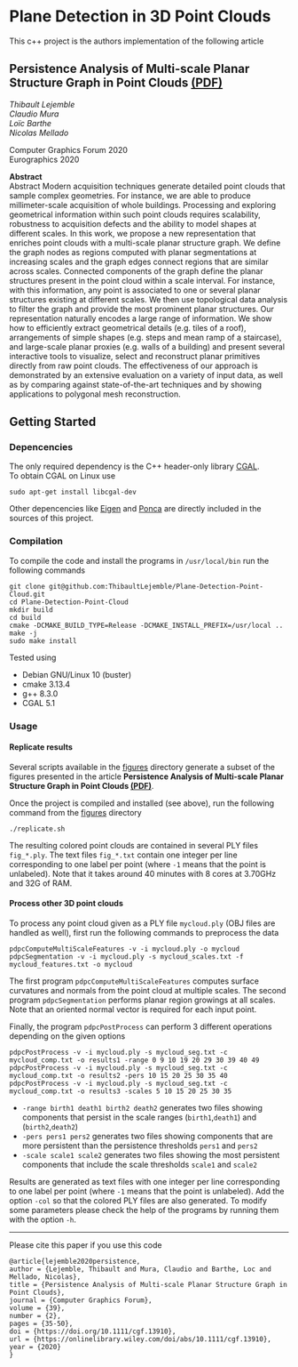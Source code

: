 # Plane Detection in 3D Point Clouds

This c++ project is the authors implementation of the following article   

## Persistence Analysis of Multi-scale Planar Structure Graph in Point Clouds [(PDF)](https://hal.archives-ouvertes.fr/hal-02490721/document)  

*Thibault Lejemble*  
*Claudio Mura*  
*Loïc Barthe*  
*Nicolas Mellado*  

Computer Graphics Forum 2020  
Eurographics 2020  

**Abstract**  
Abstract Modern acquisition techniques generate detailed point clouds that sample complex geometries. For instance, we are able to produce millimeter-scale acquisition of whole buildings. Processing and exploring geometrical information within such point clouds requires scalability, robustness to acquisition defects and the ability to model shapes at different scales. In this work, we propose a new representation that enriches point clouds with a multi-scale planar structure graph. We define the graph nodes as regions computed with planar segmentations at increasing scales and the graph edges connect regions that are similar across scales. Connected components of the graph define the planar structures present in the point cloud within a scale interval. For instance, with this information, any point is associated to one or several planar structures existing at different scales. We then use topological data analysis to filter the graph and provide the most prominent planar structures. Our representation naturally encodes a large range of information. We show how to efficiently extract geometrical details (e.g. tiles of a roof), arrangements of simple shapes (e.g. steps and mean ramp of a staircase), and large-scale planar proxies (e.g. walls of a building) and present several interactive tools to visualize, select and reconstruct planar primitives directly from raw point clouds. The effectiveness of our approach is demonstrated by an extensive evaluation on a variety of input data, as well as by comparing against state-of-the-art techniques and by showing applications to polygonal mesh reconstruction.

## Getting Started

### Depencencies

The only required dependency is the C++ header-only library [CGAL](https://github.com/CGAL/cgal).  
To obtain CGAL on Linux use
```
sudo apt-get install libcgal-dev
```   
Other depencencies like [Eigen](https://gitlab.com/libeigen/eigen) and [Ponca](https://github.com/poncateam/ponca) are directly included in the sources of this project. 

### Compilation

To compile the code and install the programs in `/usr/local/bin` run the following commands  
```
git clone git@github.com:ThibaultLejemble/Plane-Detection-Point-Cloud.git
cd Plane-Detection-Point-Cloud
mkdir build
cd build
cmake -DCMAKE_BUILD_TYPE=Release -DCMAKE_INSTALL_PREFIX=/usr/local ..
make -j 
sudo make install
```

Tested using
- Debian GNU/Linux 10 (buster)
- cmake 3.13.4
- g++ 8.3.0
- CGAL 5.1

### Usage

#### Replicate results 

Several scripts available in the [figures](https://github.com/ThibaultLejemble/Plane-Detection-Point-Cloud/tree/main/figures) directory generate a subset of the figures presented in the article **Persistence Analysis of Multi-scale Planar Structure Graph in Point Clouds [(PDF)](https://hal.archives-ouvertes.fr/hal-02490721/document)**.

Once the project is compiled and installed (see above), run the following command from the [figures](https://github.com/ThibaultLejemble/Plane-Detection-Point-Cloud/tree/main/figures) directory
```
./replicate.sh
```
The resulting colored point clouds are contained in several PLY files `fig_*.ply`.
The text files `fig_*.txt` contain one integer per line corresponding to one label per point (where `-1` means that the point is unlabeled).
Note that it takes around 40 minutes with 8 cores at 3.70GHz and 32G of RAM. 

#### Process other 3D point clouds

To process any point cloud given as a PLY file `mycloud.ply` (OBJ files are handled as well), first run the following commands to preprocess the data
```
pdpcComputeMultiScaleFeatures -v -i mycloud.ply -o mycloud
pdpcSegmentation -v -i mycloud.ply -s mycloud_scales.txt -f mycloud_features.txt -o mycloud
``` 
The first program `pdpcComputeMultiScaleFeatures` computes surface curvatures and normals from the point cloud at multiple scales.
The second program `pdpcSegmentation` performs planar region growings at all scales. 
Note that an oriented normal vector is required for each input point. 

Finally, the program `pdpcPostProcess` can perform 3 different operations depending on the given options
```
pdpcPostProcess -v -i mycloud.ply -s mycloud_seg.txt -c mycloud_comp.txt -o results1 -range 0 9 10 19 20 29 30 39 40 49 
pdpcPostProcess -v -i mycloud.ply -s mycloud_seg.txt -c mycloud_comp.txt -o results2 -pers 10 15 20 25 30 35 40
pdpcPostProcess -v -i mycloud.ply -s mycloud_seg.txt -c mycloud_comp.txt -o results3 -scales 5 10 15 20 25 30 35
```
- `-range birth1 death1 birth2 death2` generates two files showing components that persist in the scale ranges (`birth1`,`death1`) and (`birth2`,`death2`)
- `-pers pers1 pers2` generates two files showing components that are more persistent than the persistence thresholds `pers1` and `pers2`
- `-scale scale1 scale2` generates two files showing the most persistent components that include the scale thresholds `scale1` and `scale2`

Results are generated as text files with one integer per line corresponding to one label per point (where `-1` means that the point is unlabeled). 
Add the option `-col` so that the colored PLY files are also generated. 
To modify some parameters please check the help of the programs by running them with the option `-h`.

___

Please cite this paper if you use this code
```
@article{lejemble2020persistence,
author = {Lejemble, Thibault and Mura, Claudio and Barthe, Loc and Mellado, Nicolas},
title = {Persistence Analysis of Multi-scale Planar Structure Graph in Point Clouds},
journal = {Computer Graphics Forum},
volume = {39},
number = {2},
pages = {35-50},
doi = {https://doi.org/10.1111/cgf.13910},
url = {https://onlinelibrary.wiley.com/doi/abs/10.1111/cgf.13910},
year = {2020}
}
```


